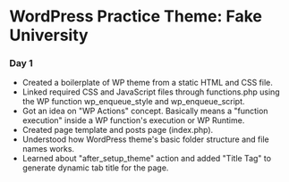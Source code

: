 # WordPress Practice Theme: Fake University

### Day 1
- Created a boilerplate of WP theme from a static HTML and CSS file.
- Linked required CSS and JavaScript files through functions.php using the WP function wp_enqueue_style and wp_enqueue_script.
- Got an idea on "WP Actions" concept. Basically means a "function execution" inside a WP function's execution or WP Runtime.
- Created page template and posts page (index.php).
- Understood how WordPress theme's basic folder structure and file names works.
- Learned about "after_setup_theme" action and added "Title Tag" to generate dynamic tab title for the page.

